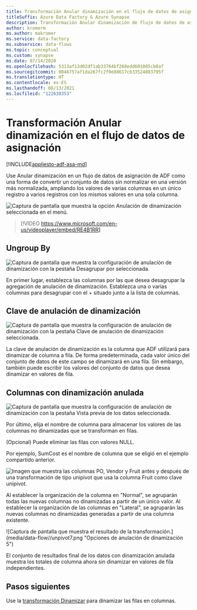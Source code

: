 ```yaml
---
title: Transformación Anular dinamización en el flujo de datos de asignación
titleSuffix: Azure Data Factory & Azure Synapse
description: Transformación Anular dinamización de flujo de datos de asignación de Azure Data Factory
author: kromerm
ms.author: makromer
ms.service: data-factory
ms.subservice: data-flows
ms.topic: conceptual
ms.custom: synapse
ms.date: 07/14/2020
ms.openlocfilehash: 5313af13d02df1ab33764bf268edd601005cb8af
ms.sourcegitcommit: 0046757af1da267fc2f0e88617c633524883795f
ms.translationtype: HT
ms.contentlocale: es-ES
ms.lasthandoff: 08/13/2021
ms.locfileid: "122638353"
---
```

# <a name="unpivot-transformation-in-mapping-data-flow"></a>Transformación Anular dinamización en el flujo de datos de asignación

[!INCLUDE[appliesto-adf-asa-md](includes/appliesto-adf-asa-md.md)]

Use Anular dinamización en un flujo de datos de asignación de ADF como una forma de convertir un conjunto de datos sin normalizar en una versión más normalizada, ampliando los valores de varias columnas en un único registro a varios registros con los mismos valores en una sola columna.

![Captura de pantalla que muestra la opción Anulación de dinamización seleccionada en el menú.](media/data-flow/unpivot1.png "Opciones de anulación de dinamización 1")

> [!VIDEO https://www.microsoft.com/en-us/videoplayer/embed/RE4B1RR]

## <a name="ungroup-by"></a>Ungroup By

![Captura de pantalla que muestra la configuración de anulación de dinamización con la pestaña Desagrupar por seleccionada.](media/data-flow/unpivot5.png "Opciones de anulación de dinamización 2")

En primer lugar, establezca las columnas por las que desea desagrupar la agregación de anulación de dinamización. Establezca una o varias columnas para desagrupar con el + situado junto a la lista de columnas.

## <a name="unpivot-key"></a>Clave de anulación de dinamización

![Captura de pantalla que muestra la configuración de anulación de dinamización con la pestaña Clave de anulación de dinamización seleccionada.](media/data-flow/unpivot6.png "Opciones de anulación de dinamización 3")

La clave de anulación de dinamización es la columna que ADF utilizará para dinamizar de columna a fila. De forma predeterminada, cada valor único del conjunto de datos de este campo se dinamizará en una fila. Sin embargo, también puede escribir los valores del conjunto de datos que desea dinamizar en valores de fila.

## <a name="unpivoted-columns"></a>Columnas con dinamización anulada

![Captura de pantalla que muestra la configuración de anulación de dinamización con la pestaña Vista previa de los datos seleccionada.](media/data-flow//unpivot7.png "Opciones de anulación de dinamización 4")

Por último, elija el nombre de columna para almacenar los valores de las columnas no dinamizadas que se transforman en filas.

(Opcional) Puede eliminar las filas con valores NULL.

Por ejemplo, SumCost es el nombre de columna que se eligió en el ejemplo compartido anterior.

![Imagen que muestra las columnas PO, Vendor y Fruit antes y después de una transformación de tipo unipivot que usa la columna Fruit como clave unipivot.](media/data-flow/unpivot3.png)

Al establecer la organización de la columna en "Normal&quot;, se agruparán todas las nuevas columnas no dinamizadas a partir de un único valor. Al establecer la organización de las columnas en &quot;Lateral&quot;, se agruparán las nuevas columnas no dinamizadas generadas a partir de una columna existente.

![Captura de pantalla que muestra el resultado de la transformación.](media/data-flow//unpivot7.png &quot;Opciones de anulación de dinamización 5")

El conjunto de resultados final de los datos con dinamización anulada muestra los totales de columna ahora sin dinamizar en valores de fila independientes.

## <a name="next-steps"></a>Pasos siguientes

Use la [transformación Dinamizar](data-flow-pivot.md) para dinamizar las filas en columnas.

